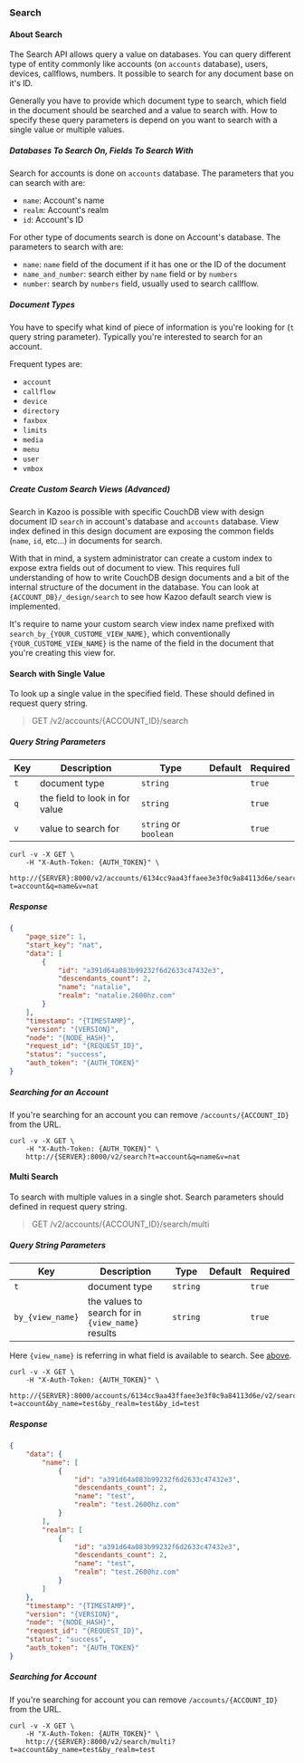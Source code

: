 ### Search

#### About Search

The Search API allows query a value on databases. You can query different type of entity commonly like accounts (on `accounts` database), users, devices, callflows, numbers. It possible to search for any document base on it's ID.

Generally you have to provide which document type to search, which field in the document should be searched and a value to search with. How to specify these query parameters is depend on you want to search with a single value or multiple values.

##### Databases To Search On, Fields To Search With

Search for accounts is done on `accounts` database. The parameters that you can search with are:

* `name`: Account's name
* `realm`: Account's realm
* `id`: Account's ID

For other type of documents search is done on Account's database. The parameters to search with are:

* `name`: `name` field of the document if it has one or the ID of the document
* `name_and_number`: search either by `name` field or by `numbers`
* `number`: search by `numbers` field, usually used to search callflow.

##### Document Types

You have to specify what kind of piece of information is you're looking for (`t` query string parameter). Typically you're interested to search for an account.

Frequent types are:

* `account`
* `callflow`
* `device`
* `directory`
* `faxbox`
* `limits`
* `media`
* `menu`
* `user`
* `vmbox`

##### Create Custom Search Views (Advanced)

Search in Kazoo is possible with specific CouchDB view with design document ID `search` in account's database and `accounts` database. View index defined in this design document are exposing the common fields (`name`, `id`, etc...) in documents for search.

With that in mind, a system administrator can create a custom index to expose extra fields out of document to view. This requires full understanding of how to write CouchDB design documents and a bit of the internal structure of the document in the database. You can look at `{ACCOUNT_DB}/_design/search` to see how Kazoo default search view is implemented.

It's require to name your custom search view index name prefixed with `search_by_{YOUR_CUSTOME_VIEW_NAME}`, which conventionally `{YOUR_CUSTOME_VIEW_NAME}` is the name of the field in the document that you're creating this view for.

#### Search with Single Value

To look up a single value in the specified field. These should defined in request query string.

> GET /v2/accounts/{ACCOUNT_ID}/search

##### Query String Parameters

Key | Description | Type | Default | Required
--- | ----------- | ---- | ------- | --------
`t` | document type | `string` |  | `true`
`q` | the field to look in for value | `string` |  | `true`
`v` | value to search for | `string` or `boolean` |  | `true`


```shell
curl -v -X GET \
    -H "X-Auth-Token: {AUTH_TOKEN}" \
    http://{SERVER}:8000/v2/accounts/6134cc9aa43ffaee3e3f0c9a84113d6e/search?t=account&q=name&v=nat
```

##### Response

```json
{
    "page_size": 1,
    "start_key": "nat",
    "data": [
        {
            "id": "a391d64a083b99232f6d2633c47432e3",
            "descendants_count": 2,
            "name": "natalie",
            "realm": "natalie.2600hz.com"
        }
    ],
    "timestamp": "{TIMESTAMP}",
    "version": "{VERSION}",
    "node": "{NODE_HASH}",
    "request_id": "{REQUEST_ID}",
    "status": "success",
    "auth_token": "{AUTH_TOKEN}"
}
```

##### Searching for an Account

If you're searching for an account you can remove `/accounts/{ACCOUNT_ID}` from the URL.

```shell
curl -v -X GET \
    -H "X-Auth-Token: {AUTH_TOKEN}" \
    http://{SERVER}:8000/v2/search?t=account&q=name&v=nat
```

#### Multi Search

To search with multiple values in a single shot. Search parameters should defined in request query string.

> GET /v2/accounts/{ACCOUNT_ID}/search/multi


##### Query String Parameters

Key | Description | Type | Default | Required
--- | ----------- | ---- | ------- | --------
`t` | document type | `string` |  | `true`
`by_{view_name}` | the values to search for in `{view_name}` results | `string` |  | `true`

Here `{view_name}` is referring in what field is available to search. See [above](#databases-to-search-on-fields-to-search-with).

```shell
curl -v -X GET \
    -H "X-Auth-Token: {AUTH_TOKEN}" \
    http://{SERVER}:8000/accounts/6134cc9aa43ffaee3e3f0c9a84113d6e/v2/search/multi?t=account&by_name=test&by_realm=test&by_id=test
```

##### Response

```json
{
    "data": {
        "name": [
            {
                "id": "a391d64a083b99232f6d2633c47432e3",
                "descendants_count": 2,
                "name": "test",
                "realm": "test.2600hz.com"
            }
        ],
        "realm": [
            {
                "id": "a391d64a083b99232f6d2633c47432e3",
                "descendants_count": 2,
                "name": "test",
                "realm": "test.2600hz.com"
            }
        ]
    },
    "timestamp": "{TIMESTAMP}",
    "version": "{VERSION}",
    "node": "{NODE_HASH}",
    "request_id": "{REQUEST_ID}",
    "status": "success",
    "auth_token": "{AUTH_TOKEN}"
}
```

##### Searching for Account

If you're searching for account you can remove `/accounts/{ACCOUNT_ID}` from the URL.

```shell
curl -v -X GET \
    -H "X-Auth-Token: {AUTH_TOKEN}" \
    http://{SERVER}:8000/v2/search/multi?t=account&by_name=test&by_realm=test
```
